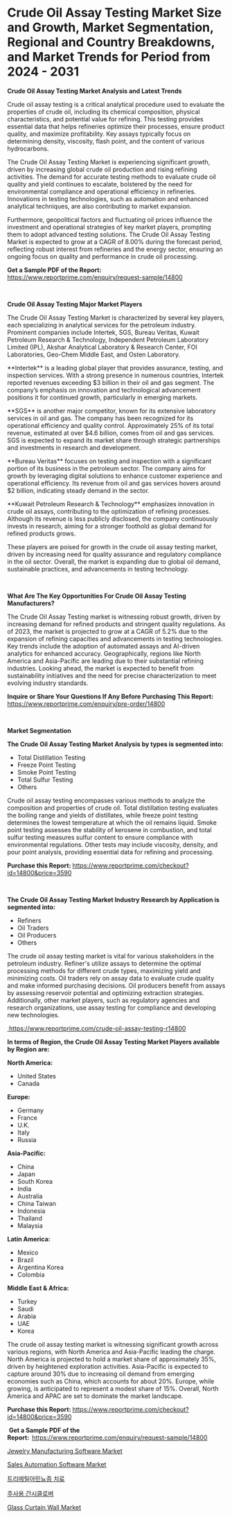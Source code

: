 <p><h1>Crude Oil Assay Testing Market Size and Growth, Market Segmentation, Regional and Country Breakdowns, and Market Trends for Period from 2024 -  2031</h1></p><p><strong>Crude Oil Assay Testing Market Analysis and Latest Trends</strong></p>
<p><p>Crude oil assay testing is a critical analytical procedure used to evaluate the properties of crude oil, including its chemical composition, physical characteristics, and potential value for refining. This testing provides essential data that helps refineries optimize their processes, ensure product quality, and maximize profitability. Key assays typically focus on determining density, viscosity, flash point, and the content of various hydrocarbons.</p><p>The Crude Oil Assay Testing Market is experiencing significant growth, driven by increasing global crude oil production and rising refining activities. The demand for accurate testing methods to evaluate crude oil quality and yield continues to escalate, bolstered by the need for environmental compliance and operational efficiency in refineries. Innovations in testing technologies, such as automation and enhanced analytical techniques, are also contributing to market expansion.</p><p>Furthermore, geopolitical factors and fluctuating oil prices influence the investment and operational strategies of key market players, prompting them to adopt advanced testing solutions. The Crude Oil Assay Testing Market is expected to grow at a CAGR of 8.00% during the forecast period, reflecting robust interest from refineries and the energy sector, ensuring an ongoing focus on quality and performance in crude oil processing.</p></p>
<p><strong>Get a Sample PDF of the Report:&nbsp;</strong> <a href="https://www.reportprime.com/enquiry/request-sample/14800">https://www.reportprime.com/enquiry/request-sample/14800</a></p>
<p>&nbsp;</p>
<p><strong>Crude Oil Assay Testing Major Market Players</strong></p>
<p><p>The Crude Oil Assay Testing Market is characterized by several key players, each specializing in analytical services for the petroleum industry. Prominent companies include Intertek, SGS, Bureau Veritas, Kuwait Petroleum Research & Technology, Independent Petroleum Laboratory Limited (IPL), Akshar Analytical Laboratory & Research Center, FOI Laboratories, Geo-Chem Middle East, and Osten Laboratory.</p><p>**Intertek** is a leading global player that provides assurance, testing, and inspection services. With a strong presence in numerous countries, Intertek reported revenues exceeding $3 billion in their oil and gas segment. The company’s emphasis on innovation and technological advancement positions it for continued growth, particularly in emerging markets.</p><p>**SGS** is another major competitor, known for its extensive laboratory services in oil and gas. The company has been recognized for its operational efficiency and quality control. Approximately 25% of its total revenue, estimated at over $4.6 billion, comes from oil and gas services. SGS is expected to expand its market share through strategic partnerships and investments in research and development.</p><p>**Bureau Veritas** focuses on testing and inspection with a significant portion of its business in the petroleum sector. The company aims for growth by leveraging digital solutions to enhance customer experience and operational efficiency. Its revenue from oil and gas services hovers around $2 billion, indicating steady demand in the sector.</p><p>**Kuwait Petroleum Research & Technology** emphasizes innovation in crude oil assays, contributing to the optimization of refining processes. Although its revenue is less publicly disclosed, the company continuously invests in research, aiming for a stronger foothold as global demand for refined products grows.</p><p>These players are poised for growth in the crude oil assay testing market, driven by increasing need for quality assurance and regulatory compliance in the oil sector. Overall, the market is expanding due to global oil demand, sustainable practices, and advancements in testing technology.</p></p>
<p>&nbsp;</p>
<p><strong>What Are The Key Opportunities For Crude Oil Assay Testing Manufacturers?</strong></p>
<p><p>The Crude Oil Assay Testing market is witnessing robust growth, driven by increasing demand for refined products and stringent quality regulations. As of 2023, the market is projected to grow at a CAGR of 5.2% due to the expansion of refining capacities and advancements in testing technologies. Key trends include the adoption of automated assays and AI-driven analytics for enhanced accuracy. Geographically, regions like North America and Asia-Pacific are leading due to their substantial refining industries. Looking ahead, the market is expected to benefit from sustainability initiatives and the need for precise characterization to meet evolving industry standards.</p></p>
<p><strong>Inquire or Share Your Questions If Any Before Purchasing This Report:</strong> <a href="https://www.reportprime.com/enquiry/pre-order/14800">https://www.reportprime.com/enquiry/pre-order/14800</a></p>
<p>&nbsp;</p>
<p><strong>Market Segmentation</strong></p>
<p><strong>The Crude Oil Assay Testing Market Analysis by types is segmented into:</strong></p>
<p><ul><li>Total Distillation Testing</li><li>Freeze Point Testing</li><li>Smoke Point Testing</li><li>Total Sulfur Testing</li><li>Others</li></ul></p>
<p><p>Crude oil assay testing encompasses various methods to analyze the composition and properties of crude oil. Total distillation testing evaluates the boiling range and yields of distillates, while freeze point testing determines the lowest temperature at which the oil remains liquid. Smoke point testing assesses the stability of kerosene in combustion, and total sulfur testing measures sulfur content to ensure compliance with environmental regulations. Other tests may include viscosity, density, and pour point analysis, providing essential data for refining and processing.</p></p>
<p><strong>Purchase this Report:&nbsp;</strong><a href="https://www.reportprime.com/checkout?id=14800&price=3590">https://www.reportprime.com/checkout?id=14800&price=3590</a></p>
<p>&nbsp;</p>
<p><strong>The Crude Oil Assay Testing Market Industry Research by Application is segmented into:</strong></p>
<p><ul><li>Refiners</li><li>Oil Traders</li><li>Oil Producers</li><li>Others</li></ul></p>
<p><p>The crude oil assay testing market is vital for various stakeholders in the petroleum industry. Refiner's utilize assays to determine the optimal processing methods for different crude types, maximizing yield and minimizing costs. Oil traders rely on assay data to evaluate crude quality and make informed purchasing decisions. Oil producers benefit from assays by assessing reservoir potential and optimizing extraction strategies. Additionally, other market players, such as regulatory agencies and research organizations, use assay testing for compliance and developing new technologies.</p></p>
<p><a href="https://www.reportprime.com/crude-oil-assay-testing-r14800">&nbsp;https://www.reportprime.com/crude-oil-assay-testing-r14800</a></p>
<p><strong>In terms of Region, the Crude Oil Assay Testing Market Players available by Region are:</strong></p>
<p>
    <p> <strong> North America: </strong>
        <ul>
            <li>United States</li>
            <li>Canada</li>
        </ul>
        </p> 
    <p> <strong> Europe: </strong>
        <ul>
            <li>Germany</li>
            <li>France</li>
            <li>U.K.</li>
            <li>Italy</li>
            <li>Russia</li>
        </ul>
        </p> 
    <p> <strong> Asia-Pacific: </strong>
        <ul>
            <li>China</li>
            <li>Japan</li>
            <li>South Korea</li>
            <li>India</li>
            <li>Australia</li>
            <li>China Taiwan</li>
            <li>Indonesia</li>
            <li>Thailand</li>
            <li>Malaysia</li>
        </ul>
        </p> 
    <p> <strong> Latin America: </strong>
        <ul>
            <li>Mexico</li>
            <li>Brazil</li>
            <li>Argentina Korea</li>
            <li>Colombia</li>
        </ul>
        </p> 
    <p> <strong> Middle East & Africa: </strong>
        <ul>
            <li>Turkey</li>
            <li>Saudi</li>
            <li>Arabia</li>
            <li>UAE</li>
            <li>Korea</li>
        </ul>
    </p>
    </p>
<p><p>The crude oil assay testing market is witnessing significant growth across various regions, with North America and Asia-Pacific leading the charge. North America is projected to hold a market share of approximately 35%, driven by heightened exploration activities. Asia-Pacific is expected to capture around 30% due to increasing oil demand from emerging economies such as China, which accounts for about 20%. Europe, while growing, is anticipated to represent a modest share of 15%. Overall, North America and APAC are set to dominate the market landscape.</p></p>
<p><strong>Purchase this Report: </strong><a href="https://www.reportprime.com/checkout?id=14800&price=3590">https://www.reportprime.com/checkout?id=14800&price=3590</a></p>
<p>&nbsp;<strong>Get a Sample PDF of the Report:&nbsp;&nbsp;</strong><a href="https://www.reportprime.com/enquiry/request-sample/14800">https://www.reportprime.com/enquiry/request-sample/14800</a></p>
<p><strong></strong></p>
<p><p><a href="https://www.linkedin.com/pulse/global-jewelry-manufacturing-software-market-analysis-trends-uht4f?trackingId=8Z2RqYsXRa6wVrN7p%2FFkHQ%3D%3D">Jewelry Manufacturing Software Market</a></p><p><a href="https://github.com/AshikRahman991/Market-Research-Report-List-1/blob/main/sales-automation-software-market.md">Sales Automation Software Market</a></p><p><a href="https://medium.com/@coremtymerich56566/trimethylamineuria-treatment-market-%EC%9D%98-%EA%B8%80%EB%A1%9C%EB%B2%8C-%EC%8B%9C%EC%9E%A5-%EA%B0%9C%EC%9A%94%EB%8A%94-%EC%A0%84-%EC%84%B8%EA%B3%84-%EB%B0%8F-%EC%A3%BC%EC%9A%94-%EC%8B%9C%EC%9E%A5%EC%9D%98-%EC%82%B0%EC%97%85%EC%97%90-%EC%98%81%ED%96%A5%EC%9D%84-%EB%AF%B8%EC%B9%98%EB%8A%94-%EC%A3%BC%EC%9A%94-%ED%8A%B8%EB%A0%8C%EB%93%9C%EC%97%90-%EB%8C%80%ED%95%9C-%EB%8F%85%ED%8A%B9%ED%95%9C-%EA%B4%80%EC%A0%90%EC%9D%84-adbac428e792">트리메틸아민뇨증 치료</a></p><p><a href="https://medium.com/@coremtymerich56566/%EC%84%B8%EA%B3%84-ganciclovir-for-injection-market-%EC%9D%80-2024%EC%97%90%EC%84%9C-2031%EB%A1%9C-%EC%97%B0%ED%8F%89%EA%B7%A0-%EC%A6%9D%EA%B0%80%EC%9C%A8%EC%9D%84-%EB%B3%B4%EC%9D%BC-%EA%B2%83%EC%9C%BC%EB%A1%9C-%EC%98%88%EC%83%81%EB%90%A9%EB%8B%88%EB%8B%A4-f98dd7020f20">주사용 간시클로버</a></p><p><a href="https://medium.com/@graceturner587/the-glass-curtain-wall-market-report-analyzes-important-operational-and-performance-data-so-one-a8ab5eaea46e">Glass Curtain Wall Market</a></p></p>